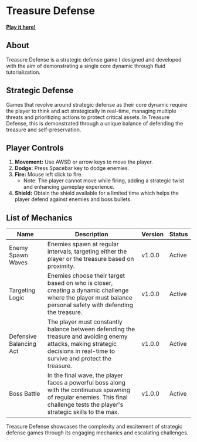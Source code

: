 # Treasure Defense

**[Play it here!](https://play.unity.com/mg/other/treasure-defense)**

## About
Treasure Defense is a strategic defense game I designed and developed with the aim of demonstrating a single core dynamic through fluid tutorialization.

## Strategic Defense
Games that revolve around strategic defense as their core dynamic require the player to think and act strategically in real-time, managing multiple threats and prioritizing actions to protect critical assets. In Treasure Defense, this is demonstrated through a unique balance of defending the treasure and self-preservation.

## Player Controls
1. **Movement:** Use AWSD or arrow keys to move the player.
2. **Dodge:** Press Spacebar key to dodge enemies.
3. **Fire:** Mouse left click to fire.
    - Note: The player cannot move while firing, adding a strategic twist and enhancing gameplay experience.
4. **Shield:** Obtain the shield available for a limited time which helps the player defend against enemies and boss bullets.

## List of Mechanics
| Name                            | Description                                                                                                                                                                  | Version | Status  |
|---------------------------------|------------------------------------------------------------------------------------------------------------------------------------------------------------------------------|---------|---------|
| Enemy Spawn Waves               | Enemies spawn at regular intervals, targeting either the player or the treasure based on proximity.                                                                          | v1.0.0  | Active  |
| Targeting Logic                 | Enemies choose their target based on who is closer, creating a dynamic challenge where the player must balance personal safety with defending the treasure.                    | v1.0.0  | Active  |
| Defensive Balancing Act         | The player must constantly balance between defending the treasure and avoiding enemy attacks, making strategic decisions in real-time to survive and protect the treasure.     | v1.0.0  | Active  |
| Boss Battle                     | In the final wave, the player faces a powerful boss along with the continuous spawning of regular enemies. This final challenge tests the player's strategic skills to the max. | v1.0.0  | Active  |

Treasure Defense showcases the complexity and excitement of strategic defense games through its engaging mechanics and escalating challenges.
